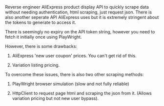 Reverse engineer AliExpress product display API to quickly scrape data without needing authentication, html scraping, just request json. There is also another seperate API AliExpress uses but it is extremely stringent about the tokens to generate to access it.

There is seemingly no expiry on the API token string, however you need to fetch it initially once using PlayWright.

However, there is some drawbacks:
 
1. AliExpress 'new user coupon' prices. You can't get rid of this.

2. Variation listing pricing.

To overcome these issues, there is also two other scraping methods:

1. PlayWright browser simulation (slow and not fully reliable)

2. HttpClient to request page html and scraping the json from it. (Allows variation pricing but not new user bypass).
